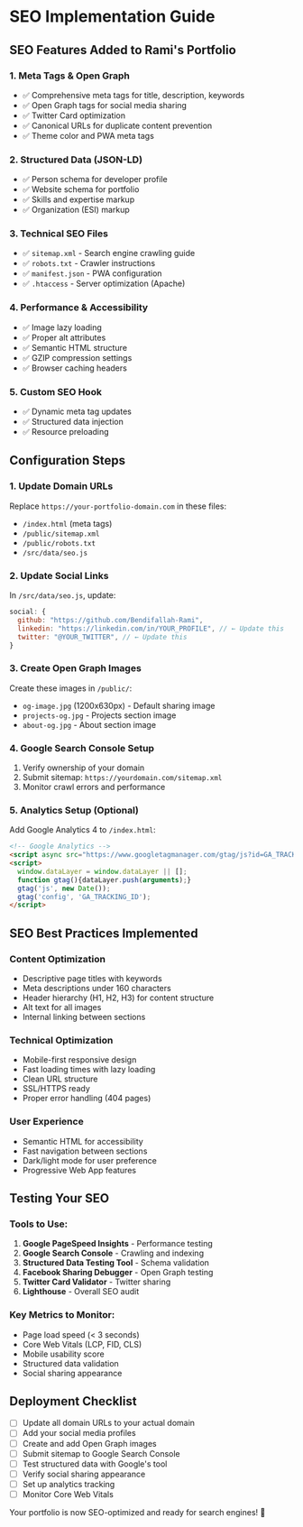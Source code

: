 # SEO Implementation Guide

## SEO Features Added to Rami's Portfolio

### 1. Meta Tags & Open Graph
- ✅ Comprehensive meta tags for title, description, keywords
- ✅ Open Graph tags for social media sharing
- ✅ Twitter Card optimization
- ✅ Canonical URLs for duplicate content prevention
- ✅ Theme color and PWA meta tags

### 2. Structured Data (JSON-LD)
- ✅ Person schema for developer profile
- ✅ Website schema for portfolio
- ✅ Skills and expertise markup
- ✅ Organization (ESI) markup

### 3. Technical SEO Files
- ✅ `sitemap.xml` - Search engine crawling guide
- ✅ `robots.txt` - Crawler instructions
- ✅ `manifest.json` - PWA configuration
- ✅ `.htaccess` - Server optimization (Apache)

### 4. Performance & Accessibility
- ✅ Image lazy loading
- ✅ Proper alt attributes
- ✅ Semantic HTML structure
- ✅ GZIP compression settings
- ✅ Browser caching headers

### 5. Custom SEO Hook
- ✅ Dynamic meta tag updates
- ✅ Structured data injection
- ✅ Resource preloading

## Configuration Steps

### 1. Update Domain URLs
Replace `https://your-portfolio-domain.com` in these files:
- `/index.html` (meta tags)
- `/public/sitemap.xml`
- `/public/robots.txt`
- `/src/data/seo.js`

### 2. Update Social Links
In `/src/data/seo.js`, update:
```javascript
social: {
  github: "https://github.com/Bendifallah-Rami",
  linkedin: "https://linkedin.com/in/YOUR_PROFILE", // ← Update this
  twitter: "@YOUR_TWITTER", // ← Update this
}
```

### 3. Create Open Graph Images
Create these images in `/public/`:
- `og-image.jpg` (1200x630px) - Default sharing image
- `projects-og.jpg` - Projects section image
- `about-og.jpg` - About section image

### 4. Google Search Console Setup
1. Verify ownership of your domain
2. Submit sitemap: `https://yourdomain.com/sitemap.xml`
3. Monitor crawl errors and performance

### 5. Analytics Setup (Optional)
Add Google Analytics 4 to `/index.html`:
```html
<!-- Google Analytics -->
<script async src="https://www.googletagmanager.com/gtag/js?id=GA_TRACKING_ID"></script>
<script>
  window.dataLayer = window.dataLayer || [];
  function gtag(){dataLayer.push(arguments);}
  gtag('js', new Date());
  gtag('config', 'GA_TRACKING_ID');
</script>
```

## SEO Best Practices Implemented

### Content Optimization
- Descriptive page titles with keywords
- Meta descriptions under 160 characters
- Header hierarchy (H1, H2, H3) for content structure
- Alt text for all images
- Internal linking between sections

### Technical Optimization
- Mobile-first responsive design
- Fast loading times with lazy loading
- Clean URL structure
- SSL/HTTPS ready
- Proper error handling (404 pages)

### User Experience
- Semantic HTML for accessibility
- Fast navigation between sections
- Dark/light mode for user preference
- Progressive Web App features

## Testing Your SEO

### Tools to Use:
1. **Google PageSpeed Insights** - Performance testing
2. **Google Search Console** - Crawling and indexing
3. **Structured Data Testing Tool** - Schema validation
4. **Facebook Sharing Debugger** - Open Graph testing
5. **Twitter Card Validator** - Twitter sharing
6. **Lighthouse** - Overall SEO audit

### Key Metrics to Monitor:
- Page load speed (< 3 seconds)
- Core Web Vitals (LCP, FID, CLS)
- Mobile usability score
- Structured data validation
- Social sharing appearance

## Deployment Checklist

- [ ] Update all domain URLs to your actual domain
- [ ] Add your social media profiles
- [ ] Create and add Open Graph images
- [ ] Submit sitemap to Google Search Console
- [ ] Test structured data with Google's tool
- [ ] Verify social sharing appearance
- [ ] Set up analytics tracking
- [ ] Monitor Core Web Vitals

Your portfolio is now SEO-optimized and ready for search engines! 🚀
